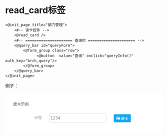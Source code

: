# read\_card标签

```
<@init_page title="部门管理">
    <#-- 读卡控件 -->
    <@read_card />
    <#-- ===================== 查询栏 ===================== -->
    <@query_bar id="queryForm">
        <@form_group class="row">
              <@button  value="查询" onclick="queryInfo()" auth_key="brch_query"/>
        </@form_group>
    </@query_bar>    
</@init_page>
```

例子：

![](/assets/readcard1.png)



